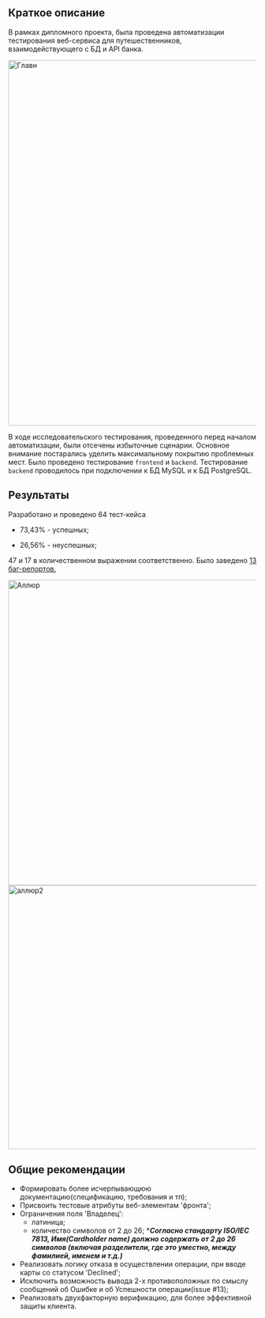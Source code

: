 ## Краткое описание
В рамках дипломного проекта, была проведена автоматизации тестирования веб-сервиса для путешественников, взаимодействующего с БД и API банка.

<img width="740" alt="Главн" src="https://user-images.githubusercontent.com/102648313/195201929-d4d44c1e-9731-4c54-a5b9-039dde0b05cc.png">

В ходе исследовательского тестирования, проведенного перед началом автоматизации, были отсечены избыточные сценарии. Основное внимание постарались уделить максимальному покрытию проблемных мест.
Было проведено тестирование `frontend` и `backend`. Тестирование `backend` проводилось при подключении к БД MySQL и к БД PostgreSQL.
## Результаты
Разработано и проведено 64 тест-кейса

- 73,43% - успешных;

- 26,56% - неуспешных;

47 и 17 в количественном выражении соответственно. Было заведено [13 баг-репортов.](https://github.com/Er1kus/Diplom_Marrakesh/issues)

<img width="618" alt="Аллюр" src="https://user-images.githubusercontent.com/102648313/195202263-caa6d6a1-5010-4c4b-8da9-4f22686ceef7.png">
<img width="534" alt="аллюр2" src="https://user-images.githubusercontent.com/102648313/195204015-a718ed2b-8bcd-4a2f-b9ba-9346fb442de9.png">

##  Общие рекомендации
- Формировать более исчерпывающюю документацию(спецификацию, требования и тп);
- Присвоить тестовые атрибуты веб-элементам 'фронта';
- Ограничения поля 'Владелец':
   - латиница;
   - количество символов от 2 до 26;
****Согласно стандарту ISO/IEC 7813, Имя(Cardholder name) должно содержать от 2 до 26 символов (включая разделители, где это уместно, между фамилией, именем и т.д.)*** 
- Реализовать логику отказа в осуществлении операции, при вводе карты со статусом 'Declined';
- Исключить возможность вывода 2-х противоположных по смыслу сообщений об Ошибке и об Успешности операции(issue #13);
- Реализовать двухфакторную верификацию, для более эффективной защиты клиента.


